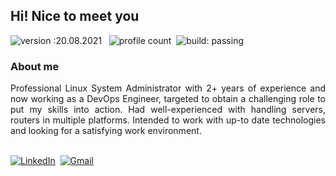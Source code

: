 ## Hi! Nice to meet you
  
![version :20.08.2021](https://img.shields.io/badge/version-20.08.2021-informational) &nbsp;
![profile count](https://komarev.com/ghpvc/?username=ramkumarrj&color=red)&nbsp;
![build: passing](https://img.shields.io/badge/build-passing-success)

### About me

<p align="justify">Professional Linux System Administrator with 2+ years of experience and now working as a DevOps Engineer, targeted to obtain a challenging role to put my skills into action. Had well-experienced with handling servers, routers in multiple platforms. Intended to work with up-to date technologies and looking for a satisfying work environment.</p>

<br>
<a href="https://www.linkedin.com/in/ramkumarrj/"><img src="https://img.shields.io/badge/linkedin-%230077B5.svg?&style=for-the-badge&logo=linkedin&logoColor=white" alt="LinkedIn" /></a>&nbsp;
<a href="mailto:rrkumar1002@gmail.com?subject=Refered%20From%20Git%20Profile"><img src="https://img.shields.io/badge/gmail-%23D14836.svg?&style=for-the-badge&logo=gmail&logoColor=white" alt="Gmail"/></a>&nbsp;
